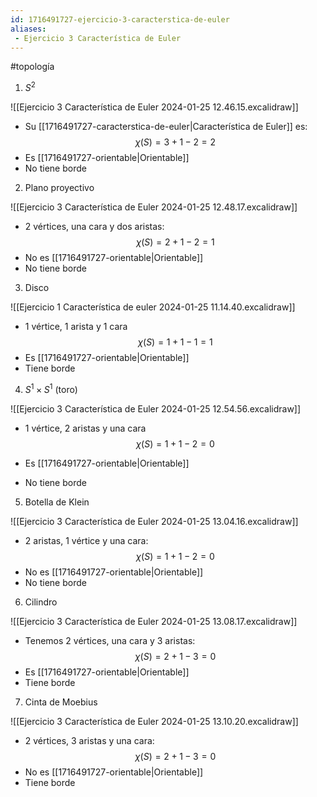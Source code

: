 ```yaml
---
id: 1716491727-ejercicio-3-caracterstica-de-euler
aliases:
 - Ejercicio 3 Característica de Euler
---
```


#topología 


1. $S^2$

![[Ejercicio 3 Característica de Euler 2024-01-25 12.46.15.excalidraw]]

- Su [[1716491727-caracterstica-de-euler|Característica de Euler]] es:$$\chi(S)=3+1-2=2$$
- Es [[1716491727-orientable|Orientable]]
- No tiene borde

2. Plano proyectivo

![[Ejercicio 3 Característica de Euler 2024-01-25 12.48.17.excalidraw]]

- 2 vértices, una cara y dos aristas:$$\chi(S)=2+1-2=1$$
- No es [[1716491727-orientable|Orientable]]
- No tiene borde

3. Disco

![[Ejercicio 1 Característica de euler 2024-01-25 11.14.40.excalidraw]]

- 1 vértice, 1 arista y 1 cara
$$\chi(S)=1+1-1=1$$
- Es [[1716491727-orientable|Orientable]]
- Tiene borde

4. $S^1 \times S^1$ (toro)

![[Ejercicio 3 Característica de Euler 2024-01-25 12.54.56.excalidraw]]

- 1 vértice, 2 aristas y una cara
$$\chi(S)=1+1-2=0$$

- Es [[1716491727-orientable|Orientable]]
- No tiene borde

5. Botella de Klein

![[Ejercicio 3 Característica de Euler 2024-01-25 13.04.16.excalidraw]]

- 2 aristas, 1 vértice y una cara:
$$\chi(S)=1+1-2=0$$
- No es [[1716491727-orientable|Orientable]]
- No tiene borde

6. Cilindro

![[Ejercicio 3 Característica de Euler 2024-01-25 13.08.17.excalidraw]]

- Tenemos 2 vértices, una cara y 3 aristas:
$$\chi(S)=2+1-3=0$$
- Es [[1716491727-orientable|Orientable]]
- Tiene borde

7. Cinta de Moebius

![[Ejercicio 3 Característica de Euler 2024-01-25 13.10.20.excalidraw]]

- 2 vértices, 3 aristas y una cara:
$$\chi(S)=2+1-3=0$$
- No es [[1716491727-orientable|Orientable]]
- Tiene borde
